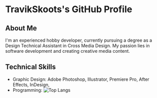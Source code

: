 # TravikSkoots's GitHub Profile

## About Me
I'm an experienced hobby developer, currently pursuing a degree as a Design Technical Assistant in Cross Media Design. My passion lies in software development and creating creative media content.

## Technical Skills
- Graphic Design: Adobe Photoshop, Illustrator, Premiere Pro, After Effects, InDesign, 
- Programming:
![Top Langs](https://github-readme-stats.vercel.app/api/top-langs/?username=TravikSkoot&langs_count=8)
